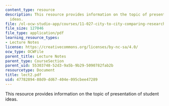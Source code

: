 ```yaml
---
content_type: resource
description: This resource provides information on the topic of presentation of student
  ideas.
file: /ol-ocw-studio-app/courses/11-027-city-to-city-comparing-researching-and-writing-about-cities-spring-2006/4778289488d9dd67404e095cbee47289_lect2.pdf
file_size: 127046
file_type: application/pdf
learning_resource_types:
- Lecture Notes
license: https://creativecommons.org/licenses/by-nc-sa/4.0/
ocw_type: OCWFile
parent_title: Lecture Notes
parent_type: CourseSection
parent_uid: 55303748-52d3-9a5b-9b29-5090782fab2b
resourcetype: Document
title: lect2.pdf
uid: 47782894-88d9-dd67-404e-095cbee47289
---
```

This resource provides information on the topic of presentation of student ideas.